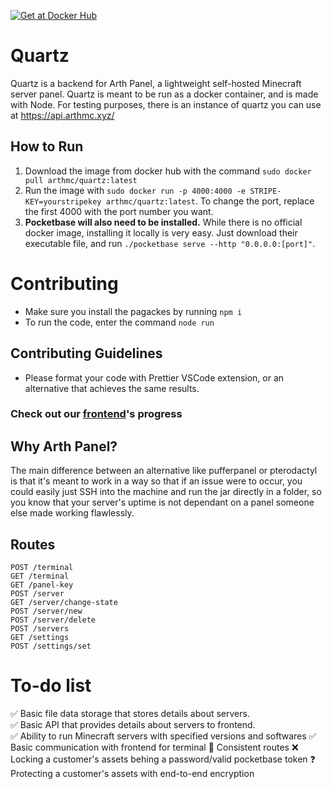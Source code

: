 [![Get at Docker Hub](https://img.shields.io/badge/Docker-2CA5E0?style=for-the-badge&logo=docker&logoColor=white)](https://hub.docker.com/r/arthmc/quartz)

# Quartz

Quartz is a backend for Arth Panel, a lightweight self-hosted Minecraft server panel. Quartz is meant to be run as a docker container, and is made with Node. For testing purposes, there is an instance of quartz you can use at https://api.arthmc.xyz/

## How to Run

1. Download the image from docker hub with the command `sudo docker pull arthmc/quartz:latest`
2. Run the image with `sudo docker run -p 4000:4000 -e STRIPE-KEY=yourstripekey arthmc/quartz:latest`. To change the port, replace the first 4000 with the port number you want.
3. **Pocketbase will also need to be installed.** While there is no official docker image, installing it locally is very easy. Just download their executable file, and run `./pocketbase serve --http "0.0.0.0:[port]"`.

# Contributing

- Make sure you install the pagackes by running `npm i`
- To run the code, enter the command `node run`

## Contributing Guidelines

- Please format your code with Prettier VSCode extension, or an alternative that achieves the same results.

### Check out our [frontend](https://github.com/arthmc/observer)'s progress

## Why Arth Panel?

The main difference between an alternative like pufferpanel or pterodactyl is that it's meant to work in a way so that if an issue were to occur, you could easily just SSH into the machine and run the jar directly in a folder, so you know that your server's uptime is not dependant on a panel someone else made working flawlessly.

## Routes

```
POST /terminal
GET /terminal
GET /panel-key
POST /server
GET /server/change-state
POST /server/new
POST /server/delete
POST /servers
GET /settings
POST /settings/set
```

# To-do list

✅ Basic file data storage that stores details about servers.  
✅ Basic API that provides details about servers to frontend.  
✅ Ability to run Minecraft servers with specified versions and softwares
✅ Basic communication with frontend for terminal
🔨 Consistent routes
❌ Locking a customer's assets behing a password/valid pocketbase token
❓ Protecting a customer's assets with end-to-end encryption
